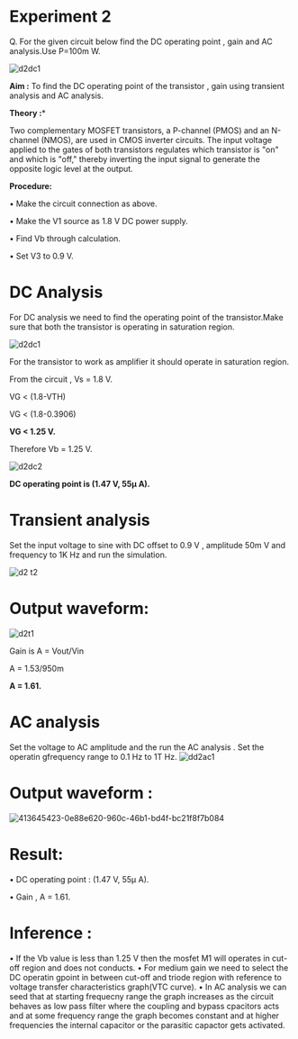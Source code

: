 # Experiment 2
Q. For the given circuit below find the DC operating point , gain and AC analysis.Use P=100m W.

![d2dc1](https://github.com/user-attachments/assets/3f261abd-339e-4f7e-a149-4adbe63c4417)

**Aim :** To find the DC operating point of the transistor , gain using transient analysis and AC analysis.

**Theory :*** 

Two complementary MOSFET transistors, a P-channel (PMOS) and an N-channel (NMOS), are used in CMOS inverter circuits. The input voltage applied to the gates of both transistors regulates which transistor is "on" and which is "off," thereby inverting the input signal to generate the opposite logic level at the output.

**Procedure:**

• Make the circuit connection as above.

• Make the V1 source as 1.8 V DC power supply.

• Find Vb through calculation.

• Set V3 to 0.9 V.

# DC Analysis

For DC analysis we need to find the operating point of the transistor.Make sure that both the transistor is operating in saturation region.

![d2dc1](https://github.com/user-attachments/assets/3f261abd-339e-4f7e-a149-4adbe63c4417)

For the transistor to work as amplifier it should operate in saturation region. 

From the circuit , Vs = 1.8 V.

VG < (1.8-VTH) 

VG < (1.8-0.3906) 

**VG < 1.25 V.**

Therefore Vb = 1.25 V.

![d2dc2](https://github.com/user-attachments/assets/3bb05d9a-8683-4c97-9598-78e15bc9d419)

**DC operating point is (1.47 V, 55µ A).**

# Transient analysis

Set the input voltage to sine with DC offset to 0.9 V , amplitude 50m V and frequency to 1K Hz and run the simulation.

![d2 t2](https://github.com/user-attachments/assets/f442237b-29c5-4b82-848d-9c1887a7331a)

# Output waveform:

![d2t1](https://github.com/user-attachments/assets/02b180ed-1e04-49b2-8616-b946722c3534)

Gain is A = Vout/Vin

A = 1.53/950m

**A = 1.61.**

# AC analysis

Set the voltage to AC amplitude and the run the AC analysis . Set the operatin gfrequency range to 0.1 Hz to 1T Hz.
![dd2ac1](https://github.com/user-attachments/assets/128406c0-d186-48ea-870b-21cb48206e3a)

# Output waveform :

![413645423-0e88e620-960c-46b1-bd4f-bc21f8f7b084](https://github.com/user-attachments/assets/0b09c1c0-c7b9-4123-8668-a7e61f766cbc)

# Result:

• DC operating point : (1.47 V, 55µ A).

• Gain , A = 1.61.

# Inference : 

• If the Vb value is less than 1.25 V then the mosfet M1 will operates in cut-off region and does not conducts.
• For medium gain we need to select the DC operatin gpoint in between cut-off and triode region with reference to voltage transfer characteristics graph(VTC curve).
• In AC analysis we can seed that at starting frequecny range the graph increases as the circuit behaves as low pass filter where the coupling and bypass cpacitors acts and at some frequency range the graph becomes constant and at higher frequencies the internal capacitor or the parasitic capactor gets activated.
